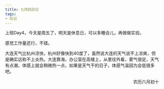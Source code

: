 ```yaml
---
title: 七月四日记
tags:
- 日记
---
```


上班Day4，今天是周五了，明天是休息日，可以多睡会儿，再做做实验。

感觉工作量还行，不错。

大连天气比杭州凉快，杭州好像快到40度了，虽然说大连的天气说不上凉爽，但是确实远称不上炎热。大连靠海，办公室在高楼上，从里往外看，雾气很足，天气有点潮，体感上就会稍微热一点，如果是天气干的日子，体感气温因为会低很多吧。

<p align="right">农历六月初十</p>
